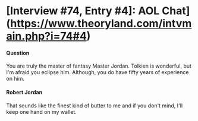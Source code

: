 # [Interview #74, Entry #4]: AOL Chat](https://www.theoryland.com/intvmain.php?i=74#4)

#### Question

You are truly the master of fantasy Master Jordan. Tolkien is wonderful, but I'm afraid you eclipse him. Although, you do have fifty years of experience on him.

#### Robert Jordan

That sounds like the finest kind of butter to me and if you don't mind, I'll keep one hand on my wallet.

